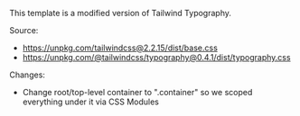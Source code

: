 This template is a modified version of Tailwind Typography.

Source:

- https://unpkg.com/tailwindcss@2.2.15/dist/base.css
- https://unpkg.com/@tailwindcss/typography@0.4.1/dist/typography.css

Changes:

- Change root/top-level container to ".container" so we scoped everything
  under it via CSS Modules
